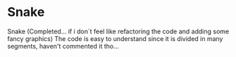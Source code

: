 # Snake
Snake (Completed... if i don´t feel like refactoring the code and adding some fancy graphics)
The code is easy to understand since it is divided in many segments, haven't commented it tho...
